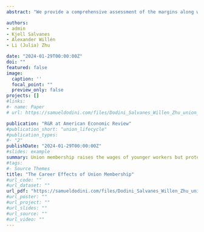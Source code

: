 ```yaml
---
abstract: "We provide a comprehensive assessment of the margins along which unions impact workers' careers. To perform our analysis, we combine exogenous variation in union membership take-up with detailed administrative data and a novel field survey. In the survey, we investigate worker preferences over career amenities and their beliefs about the ability of unions to alter those amenities. In the administrative data, we causally estimate the channels through which unions influence worker outcomes, whether unions influence workers differently across their careers, and the overall longer-run effects of union membership. We find that the career effect of union membership differs greatly depending on the age at which workers enroll. In addition, we show that focusing on a restricted set of outcomes, such as wages and employment, generates a fractionalized understanding of the multidimensional career effect that union membership has on workers."

authors:
- admin
- Kjell Salvanes
- Alexander Willén
- Li (Julia) Zhu

date: "2024-01-29T00:00:00Z"
doi: ""
featured: false
image:
  caption: ''
  focal_point: ""
  preview_only: false
projects: []
#links:
#- name: Paper
# url: https://samueldodini.com/files/Dodini_Salvanes_Willen_Zhu_union_career_8_2023.pdf

publication: "R&R at American Economic Review"
#publication_short: "union_lifecycle"
#publication_types:
#- "2"
publishDate: "2024-01-29T00:00:00Z"
#slides: example
summary: Union membership raises the wages of younger workers but protects older workers from layoffs better. The marginal union member makes use of public transfer systems at far lower rates, saving the government money.
#tags:
#- Source Themes
title: "The Career Effects of Union Membership"
#url_code: ""
#url_dataset: ""
url_pdf: "https://samueldodini.com/files/Dodini_Salvanes_Willen_Zhu_union_career_8_2023.pdf"
#url_poster: ""
#url_project: ""
#url_slides: ""
#url_source: ""
#url_video: ""
---
```

